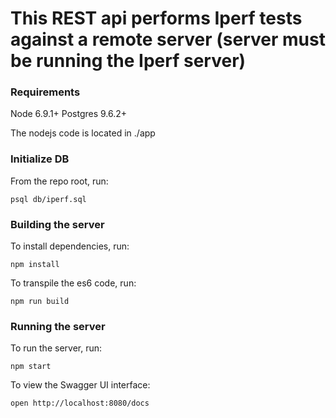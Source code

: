 # This REST api performs Iperf tests against a remote server (server must be running the Iperf server)

### Requirements
Node 6.9.1+
Postgres 9.6.2+

The nodejs code is located in ./app

### Initialize DB 
From the repo root, run:

``` 
psql db/iperf.sql
```

### Building the server
To install dependencies, run:

```
npm install
```

To transpile the es6 code, run:

```
npm run build
```

### Running the server
To run the server, run:

```
npm start
```

To view the Swagger UI interface:

```
open http://localhost:8080/docs
```

